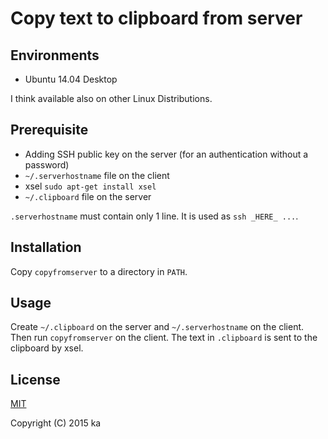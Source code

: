 # Copy text to clipboard from server

## Environments

* Ubuntu 14.04 Desktop

I think available also on other Linux Distributions.

## Prerequisite

* Adding SSH public key on the server (for an authentication without a password)
* `~/.serverhostname` file on the client
* xsel `sudo apt-get install xsel`
* `~/.clipboard` file on the server

`.serverhostname` must contain only 1 line. It is used as `ssh _HERE_ ...`.

## Installation

Copy `copyfromserver` to a directory in `PATH`.

## Usage

Create `~/.clipboard` on the server and `~/.serverhostname` on the client. Then run `copyfromserver` on the client. The text in `.clipboard` is sent to the clipboard by xsel.

## License

[MIT](http://opensource.org/licenses/MIT)

Copyright (C) 2015 ka
